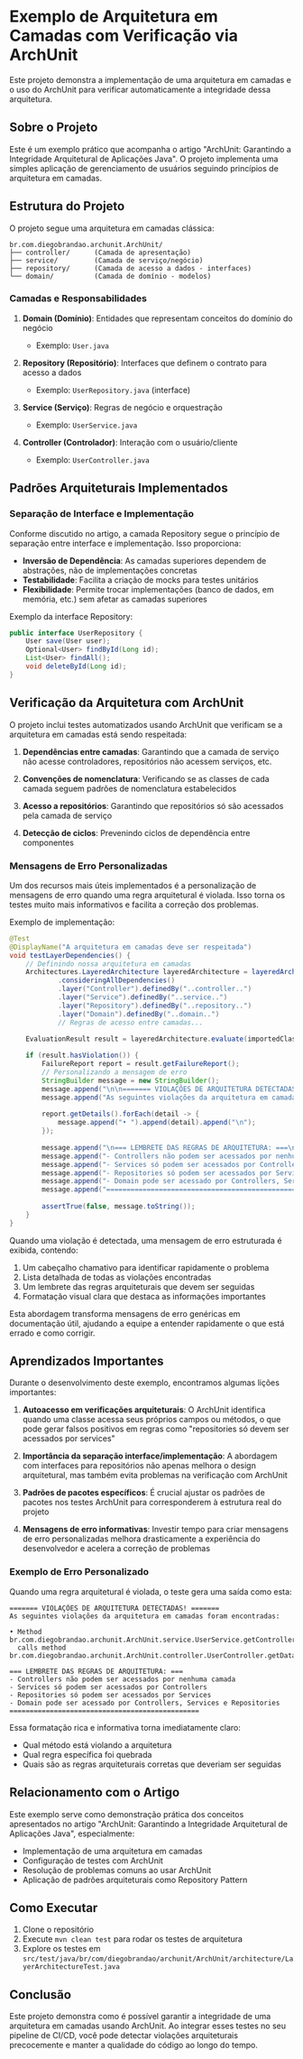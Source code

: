 # Exemplo de Arquitetura em Camadas com Verificação via ArchUnit

Este projeto demonstra a implementação de uma arquitetura em camadas e o uso do ArchUnit para verificar automaticamente a integridade dessa arquitetura.

## Sobre o Projeto

Este é um exemplo prático que acompanha o artigo "ArchUnit: Garantindo a Integridade Arquitetural de Aplicações Java". O projeto implementa uma simples aplicação de gerenciamento de usuários seguindo princípios de arquitetura em camadas.

## Estrutura do Projeto

O projeto segue uma arquitetura em camadas clássica:

```
br.com.diegobrandao.archunit.ArchUnit/
├── controller/      (Camada de apresentação)
├── service/         (Camada de serviço/negócio)
├── repository/      (Camada de acesso a dados - interfaces)  
└── domain/          (Camada de domínio - modelos)
```

### Camadas e Responsabilidades

1. **Domain (Domínio)**: Entidades que representam conceitos do domínio do negócio
   - Exemplo: `User.java`

2. **Repository (Repositório)**: Interfaces que definem o contrato para acesso a dados
   - Exemplo: `UserRepository.java` (interface)   

3. **Service (Serviço)**: Regras de negócio e orquestração
   - Exemplo: `UserService.java`

4. **Controller (Controlador)**: Interação com o usuário/cliente
   - Exemplo: `UserController.java`

## Padrões Arquiteturais Implementados

### Separação de Interface e Implementação

Conforme discutido no artigo, a camada Repository segue o princípio de separação entre interface e implementação. Isso proporciona:

- **Inversão de Dependência**: As camadas superiores dependem de abstrações, não de implementações concretas
- **Testabilidade**: Facilita a criação de mocks para testes unitários
- **Flexibilidade**: Permite trocar implementações (banco de dados, em memória, etc.) sem afetar as camadas superiores

Exemplo da interface Repository:

```java
public interface UserRepository {
    User save(User user);
    Optional<User> findById(Long id);
    List<User> findAll();
    void deleteById(Long id);
}
```

## Verificação da Arquitetura com ArchUnit

O projeto inclui testes automatizados usando ArchUnit que verificam se a arquitetura em camadas está sendo respeitada:

1. **Dependências entre camadas**: Garantindo que a camada de serviço não acesse controladores, repositórios não acessem serviços, etc.

2. **Convenções de nomenclatura**: Verificando se as classes de cada camada seguem padrões de nomenclatura estabelecidos

3. **Acesso a repositórios**: Garantindo que repositórios só são acessados pela camada de serviço

4. **Detecção de ciclos**: Prevenindo ciclos de dependência entre componentes

### Mensagens de Erro Personalizadas

Um dos recursos mais úteis implementados é a personalização de mensagens de erro quando uma regra arquitetural é violada. Isso torna os testes muito mais informativos e facilita a correção dos problemas.

Exemplo de implementação:

```java
@Test
@DisplayName("A arquitetura em camadas deve ser respeitada")
void testLayerDependencies() {
    // Definindo nossa arquitetura em camadas
    Architectures.LayeredArchitecture layeredArchitecture = layeredArchitecture()
            .consideringAllDependencies()
            .layer("Controller").definedBy("..controller..")
            .layer("Service").definedBy("..service..")
            .layer("Repository").definedBy("..repository..")
            .layer("Domain").definedBy("..domain..")
            // Regras de acesso entre camadas...

    EvaluationResult result = layeredArchitecture.evaluate(importedClasses);
    
    if (result.hasViolation()) {
        FailureReport report = result.getFailureReport();
        // Personalizando a mensagem de erro
        StringBuilder message = new StringBuilder();
        message.append("\n\n======= VIOLAÇÕES DE ARQUITETURA DETECTADAS! =======\n");
        message.append("As seguintes violações da arquitetura em camadas foram encontradas:\n\n");
        
        report.getDetails().forEach(detail -> {
            message.append("• ").append(detail).append("\n");
        });
        
        message.append("\n=== LEMBRETE DAS REGRAS DE ARQUITETURA: ===\n");
        message.append("- Controllers não podem ser acessados por nenhuma camada\n");
        message.append("- Services só podem ser acessados por Controllers\n");
        message.append("- Repositories só podem ser acessados por Services\n");
        message.append("- Domain pode ser acessado por Controllers, Services e Repositories\n");
        message.append("===============================================\n");
        
        assertTrue(false, message.toString());
    }
}
```

Quando uma violação é detectada, uma mensagem de erro estruturada é exibida, contendo:

1. Um cabeçalho chamativo para identificar rapidamente o problema
2. Lista detalhada de todas as violações encontradas
3. Um lembrete das regras arquiteturais que devem ser seguidas
4. Formatação visual clara que destaca as informações importantes

Esta abordagem transforma mensagens de erro genéricas em documentação útil, ajudando a equipe a entender rapidamente o que está errado e como corrigir.

## Aprendizados Importantes

Durante o desenvolvimento deste exemplo, encontramos algumas lições importantes:

1. **Autoacesso em verificações arquiteturais**: O ArchUnit identifica quando uma classe acessa seus próprios campos ou métodos, o que pode gerar falsos positivos em regras como "repositories só devem ser acessados por services"

2. **Importância da separação interface/implementação**: A abordagem com interfaces para repositórios não apenas melhora o design arquitetural, mas também evita problemas na verificação com ArchUnit

3. **Padrões de pacotes específicos**: É crucial ajustar os padrões de pacotes nos testes ArchUnit para corresponderem à estrutura real do projeto

4. **Mensagens de erro informativas**: Investir tempo para criar mensagens de erro personalizadas melhora drasticamente a experiência do desenvolvedor e acelera a correção de problemas

### Exemplo de Erro Personalizado

Quando uma regra arquitetural é violada, o teste gera uma saída como esta:

```
======= VIOLAÇÕES DE ARQUITETURA DETECTADAS! =======
As seguintes violações da arquitetura em camadas foram encontradas:

• Method br.com.diegobrandao.archunit.ArchUnit.service.UserService.getControllerData() 
  calls method br.com.diegobrandao.archunit.ArchUnit.controller.UserController.getData()

=== LEMBRETE DAS REGRAS DE ARQUITETURA: ===
- Controllers não podem ser acessados por nenhuma camada
- Services só podem ser acessados por Controllers
- Repositories só podem ser acessados por Services
- Domain pode ser acessado por Controllers, Services e Repositories
===============================================
```

Essa formatação rica e informativa torna imediatamente claro:
- Qual método está violando a arquitetura
- Qual regra específica foi quebrada
- Quais são as regras arquiteturais corretas que deveriam ser seguidas

## Relacionamento com o Artigo

Este exemplo serve como demonstração prática dos conceitos apresentados no artigo "ArchUnit: Garantindo a Integridade Arquitetural de Aplicações Java", especialmente:

- Implementação de uma arquitetura em camadas
- Configuração de testes com ArchUnit
- Resolução de problemas comuns ao usar ArchUnit
- Aplicação de padrões arquiteturais como Repository Pattern

## Como Executar

1. Clone o repositório
2. Execute `mvn clean test` para rodar os testes de arquitetura
3. Explore os testes em `src/test/java/br/com/diegobrandao/archunit/ArchUnit/architecture/LayerArchitectureTest.java`

## Conclusão

Este projeto demonstra como é possível garantir a integridade de uma arquitetura em camadas usando ArchUnit. Ao integrar esses testes no seu pipeline de CI/CD, você pode detectar violações arquiteturais precocemente e manter a qualidade do código ao longo do tempo.

